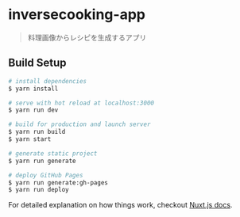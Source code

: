 # inversecooking-app

> 料理画像からレシピを生成するアプリ

## Build Setup

``` bash
# install dependencies
$ yarn install

# serve with hot reload at localhost:3000
$ yarn run dev

# build for production and launch server
$ yarn run build
$ yarn start

# generate static project
$ yarn run generate

# deploy GitHub Pages
$ yarn run generate:gh-pages
$ yarn run deploy
```

For detailed explanation on how things work, checkout [Nuxt.js docs](https://nuxtjs.org).
